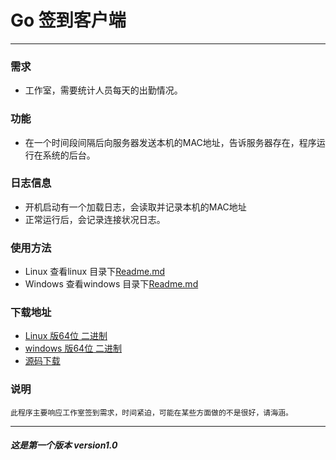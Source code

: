 # Go 签到客户端
---
### 需求
- 工作室，需要统计人员每天的出勤情况。

### 功能
- 在一个时间段间隔后向服务器发送本机的MAC地址，告诉服务器存在，程序运行在系统的后台。

### 日志信息
- 开机启动有一个加载日志，会读取并记录本机的MAC地址
- 正常运行后，会记录连接状况日志。

### 使用方法
- Linux 查看linux 目录下[Readme.md](https://github.com/hexiu/Go_Client/tree/master/linux "Linux 客户端使用说明") 
- Windows 查看windows 目录下[Readme.md](https://github.com/hexiu/Go_Client/tree/master/windows"windows客户端使用说明") 

### 下载地址
- [Linux 版64位 二进制](http://download.jaxiu.cn/client.zip "Linux客户端")
- [windows 版64位 二进制](http://download.jaxiu.cn/win-client.zip "Wndows客户端")
- [源码下载](https://github.com/hexiu/Go_Client/src/ "Client 源码")

### 说明
	此程序主要响应工作室签到需求，时间紧迫，可能在某些方面做的不是很好，请海涵。 


----
##### 这是第一个版本  version1.0 



